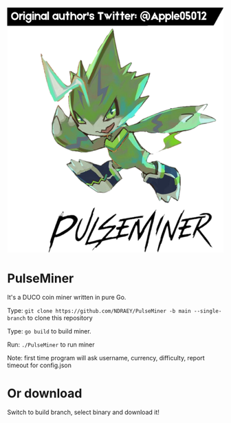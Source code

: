 <img src="assets/logo_copyright_apple05012.png"></img>

# PulseMiner
It's a DUCO coin miner written in pure Go.

Type: `git clone https://github.com/NDRAEY/PulseMiner -b main --single-branch` to clone this repository

Type: `go build` to build miner.

Run: `./PulseMiner` to run miner

Note: first time program will ask username, currency, difficulty, report timeout for config.json

# Or download
Switch to build branch, select binary and download it!
